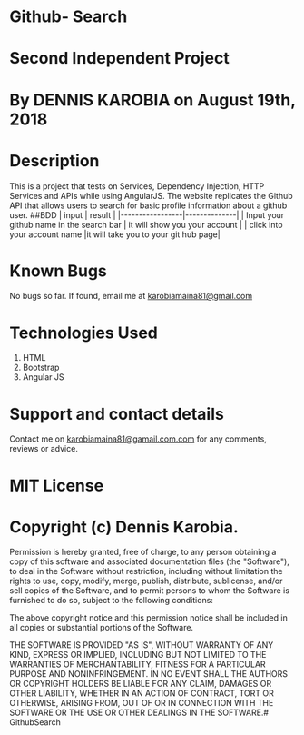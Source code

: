 # Github- Search

# Second Independent Project
# By DENNIS KAROBIA on August 19th, 2018

# Description

This is a project that tests on Services, Dependency Injection, HTTP Services and APIs while using AngularJS. The website replicates the Github API that allows users to search for basic profile information about a github user.
##BDD
| input | result |
|-----------------|--------------|
| Input your github name in the search bar | it will show you your account |
| click into your account name |it will take you to your git hub page|

# Known Bugs
No bugs so far. If found, email me at karobiamaina81@gmail.com

# Technologies Used
1. HTML
2. Bootstrap
3. Angular JS

# Support and contact details
Contact me on karobiamaina81@gamail.com.com for any comments, reviews or advice.

# MIT License
# Copyright (c) Dennis Karobia.

Permission is hereby granted, free of charge, to any person obtaining a copy of this software and associated documentation files (the "Software"), to deal in the Software without restriction, including without limitation the rights to use, copy, modify, merge, publish, distribute, sublicense, and/or sell copies of the Software, and to permit persons to whom the Software is furnished to do so, subject to the following conditions:

The above copyright notice and this permission notice shall be included in all copies or substantial portions of the Software.

THE SOFTWARE IS PROVIDED "AS IS", WITHOUT WARRANTY OF ANY KIND, EXPRESS OR IMPLIED, INCLUDING BUT NOT LIMITED TO THE WARRANTIES OF MERCHANTABILITY, FITNESS FOR A PARTICULAR PURPOSE AND NONINFRINGEMENT. IN NO EVENT SHALL THE AUTHORS OR COPYRIGHT HOLDERS BE LIABLE FOR ANY CLAIM, DAMAGES OR OTHER LIABILITY, WHETHER IN AN ACTION OF CONTRACT, TORT OR OTHERWISE, ARISING FROM, OUT OF OR IN CONNECTION WITH THE SOFTWARE OR THE USE OR OTHER DEALINGS IN THE SOFTWARE.# GithubSearch
